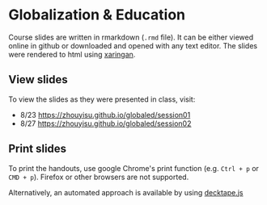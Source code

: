 # Globalization & Education
Course slides are written in rmarkdown (`.rmd` file). It can be either viewed online in github or downloaded and opened with any text editor. The slides were rendered to html using [xaringan](https://github.com/yihui/xaringan). 

## View slides
To view the slides as they were presented in class, visit:
- 8/23 https://zhouyisu.github.io/globaled/session01
- 8/27 https://zhouyisu.github.io/globaled/session02

## Print slides
To print the handouts, use google Chrome's print function (e.g. `Ctrl + p` or `CMD + p`). Firefox or other browsers are not supported. 

Alternatively, an automated approach is available by using [decktape.js](https://github.com/astefanutti/decktape)
